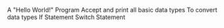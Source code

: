 A "Hello World!" Program
Accept and print all basic data types
To convert data types
If Statement
Switch Statement
